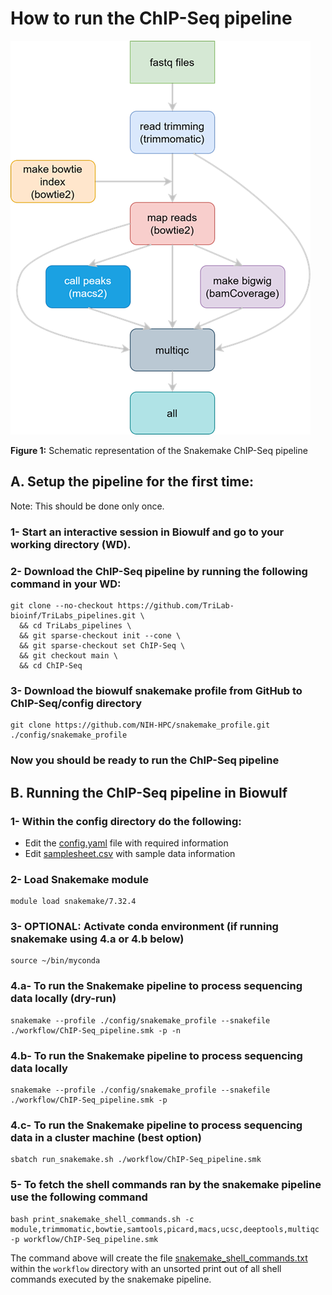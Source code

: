 # How to run the ChIP-Seq pipeline 

![](ChIP-Seq.png)

**Figure 1:** Schematic representation of the Snakemake ChIP-Seq pipeline 

## A. Setup the pipeline for the first time:

Note: This should be done only once.

### 1- Start an interactive session in Biowulf and go to your working directory (WD). 

### 2- Download the ChIP-Seq pipeline by running the  following command in your WD:
```
git clone --no-checkout https://github.com/TriLab-bioinf/TriLabs_pipelines.git \
  && cd TriLabs_pipelines \
  && git sparse-checkout init --cone \
  && git sparse-checkout set ChIP-Seq \
  && git checkout main \
  && cd ChIP-Seq
```

### 3- Download the biowulf snakemake profile from GitHub to ChIP-Seq/config directory
```
git clone https://github.com/NIH-HPC/snakemake_profile.git ./config/snakemake_profile
```

### Now you should be ready to run the ChIP-Seq pipeline 

## B. Running the ChIP-Seq pipeline in Biowulf

### 1- Within the config directory do the following:

- Edit the [config.yaml](config/config.yaml) file with required information
- Edit [samplesheet.csv](config/samplesheet.csv) with sample data information

### 2- Load Snakemake module
```
module load snakemake/7.32.4
```

### 3- OPTIONAL: Activate conda environment (if running snakemake using 4.a or 4.b below)
```
source ~/bin/myconda
```

### 4.a- To run the Snakemake pipeline to process sequencing data locally (dry-run)
```
snakemake --profile ./config/snakemake_profile --snakefile ./workflow/ChIP-Seq_pipeline.smk -p -n
```

### 4.b- To run the Snakemake pipeline to process sequencing data locally
```
snakemake --profile ./config/snakemake_profile --snakefile ./workflow/ChIP-Seq_pipeline.smk -p
```

### 4.c- To run the Snakemake pipeline to process sequencing data in a cluster machine (best option)
```
sbatch run_snakemake.sh ./workflow/ChIP-Seq_pipeline.smk
```

### 5- To fetch the shell commands ran by the snakemake pipeline use the following command
```
bash print_snakemake_shell_commands.sh -c  module,trimmomatic,bowtie,samtools,picard,macs,ucsc,deeptools,multiqc -p workflow/ChIP-Seq_pipeline.smk
```
The command above will create the file [snakemake_shell_commands.txt](workflow/snakemake_shell_commands.txt) within the `workflow` directory with an unsorted print out of all shell commands executed by the snakemake pipeline. 

 
